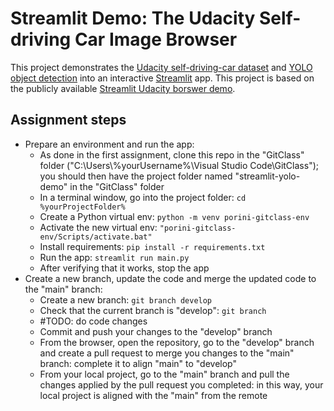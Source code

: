  # Streamlit Demo: The Udacity Self-driving Car Image Browser

This project demonstrates the [Udacity self-driving-car dataset](https://github.com/udacity/self-driving-car) and [YOLO object detection](https://pjreddie.com/darknet/yolo) into an interactive [Streamlit](https://streamlit.io) app. This project is based on the publicly available [Streamlit Udacity borswer demo](https://github.com/streamlit/demo-self-driving/tree/master).

## Assignment steps
* Prepare an environment and run the app:
    * As done in the first assignment, clone this repo in the "GitClass" folder ("C:\Users\\%yourUsername%\Visual Studio Code\GitClass"); you should then have the project folder named "streamlit-yolo-demo" in the "GitClass" folder
    * In a terminal window, go into the project folder: ```cd %yourProjectFolder%```
    * Create a Python virtual env: ```python -m venv porini-gitclass-env```
    * Activate the new virtual env: ```"porini-gitclass-env/Scripts/activate.bat"```
    * Install requirements: ```pip install -r requirements.txt```
    * Run the app: ```streamlit run main.py```
    * After verifying that it works, stop the app
* Create a new branch, update the code and merge the updated code to the "main" branch:
    * Create a new branch: ```git branch develop```
    * Check that the current branch is "develop": ```git branch```
    * #TODO: do code changes
    * Commit and push your changes to the "develop" branch
    * From the browser, open the repository, go to the "develop" branch and create a pull request to merge you changes to the "main" branch: complete it to align "main" to "develop"
    * From your local project, go to the "main" branch and pull the changes applied by the pull request you completed: in this way, your local project is aligned with the "main" from the remote
